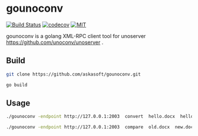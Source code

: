 gounoconv
=====================================================================

[![Build Status](https://github.com/askasoft/gounoconv/actions/workflows/build.yml/badge.svg)](https://github.com/askasoft/gounoconv/actions?query=branch%3Amaster) 
[![codecov](https://codecov.io/gh/askasoft/gounoconv/branch/master/graph/badge.svg)](https://codecov.io/gh/askasoft/gounoconv) 
[![MIT](https://img.shields.io/badge/license-MIT-green)](https://opensource.org/licenses/MIT)


gounoconv is a golang XML-RPC client tool for unoserver https://github.com/unoconv/unoserver .


## Build

```sh
git clone https://github.com/askasoft/gounoconv.git

go build
```

## Usage

```sh
./gounoconv -endpoint http://127.0.0.1:2003  convert  hello.docx  hello.pdf

./gounoconv -endpoint http://127.0.0.1:2003  compare  old.docx  new.docx  out.pdf
```
